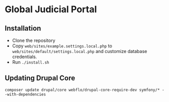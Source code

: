 # Global Judicial Portal

## Installation
* Clone the repository
* Copy `web/sites/example.settings.local.php` to `web/sites/default/settings.local.php` and customize database credentials.
* Run `./install.sh`

## Updating Drupal Core
`composer update drupal/core webflo/drupal-core-require-dev symfony/* --with-dependencies`
